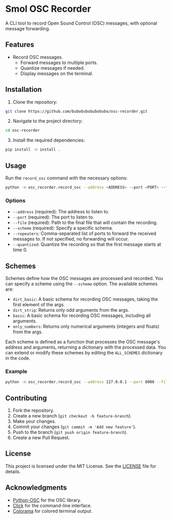 # Smol OSC Recorder

A CLI tool to record Open Sound Control (OSC) messages, with optional message forwarding.

## Features

- Record OSC messages.
    - Forward messages to multiple ports.
    - Quantize messages if needed.
    - Display messages on the terminal.

## Installation

1. Clone the repository:

```sh
git clone https://github.com/bubobubobubobubo/osc-recorder.git
```

2. Navigate to the project directory:

```sh
cd osc-recorder
```

3. Install the required dependencies:

```sh
pip install -m install .
```

## Usage

Run the `record_osc` command with the necessary options:

```sh
python -m osc_recorder.record_osc --address <ADDRESS> --port <PORT> --file <FILE_PATH> --scheme <SCHEME> [--repeaters <PORTS>] [--quantized]
```

### Options

- `--address` (required): The address to listen to.
- `--port` (required): The port to listen to.
- `--file` (required): Path to the final file that will contain the recording.
- `--scheme` (required): Specify a specific schema.
- `--repeaters`: Comma-separated list of ports to forward the received messages to. If not specified, no forwarding will occur.
- `--quantized`: Quantize the recording so that the first message starts at time 0.

## Schemes

Schemes define how the OSC messages are processed and recorded. You can specify a scheme using the `--scheme` option. The available schemes are:

- `dirt_basic`: A basic schema for recording OSC messages, taking the first element of the args.
- `dirt_strip`: Returns only odd arguments from the args.
- `basic`: A basic schema for recording OSC messages, including all arguments.
- `only_numbers`: Returns only numerical arguments (integers and floats) from the args.

Each scheme is defined as a function that processes the OSC message's address and arguments, returning a dictionary with the processed data. You can extend or modify these schemes by editing the `ALL_SCHEMES` dictionary in the code.

### Example

```sh
python -m osc_recorder.record_osc --address 127.0.0.1 --port 8000 --file recordings.json --scheme basic --repeaters 8001,8002 --quantized
```

## Contributing

1. Fork the repository.
2. Create a new branch (`git checkout -b feature-branch`).
3. Make your changes.
4. Commit your changes (`git commit -m 'Add new feature'`).
5. Push to the branch (`git push origin feature-branch`).
6. Create a new Pull Request.

## License

This project is licensed under the MIT License. See the [LICENSE](LICENSE) file for details.

## Acknowledgments

- [Python-OSC](https://github.com/attwad/python-osc) for the OSC library.
- [Click](https://click.palletsprojects.com/) for the command-line interface.
- [Colorama](https://pypi.org/project/colorama/) for colored terminal output.